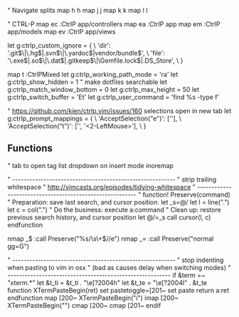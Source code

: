 " Navigate splits
map <Leader>h <C-W>h
map <Leader>j <C-W>j
map <Leader>k <C-W>k
map <Leader>l <C-W>l


" CTRL-P
map <leader>ec :CtrlP app/controllers<cr>
map <leader>ea :CtrlP app<cr>
map <leader>em :CtrlP app/models<cr>
map <leader>ev :CtrlP app/views<cr>

let g:ctrlp_custom_ignore = {
  \ 'dir':  '\.git$\|\.hg$\|\.svn$\|\.yardoc$|vendor\/bundle$',
  \ 'file': '\.exe$\|\.so$\|\.dat$\|\.gitkeep$\|\Gemfile.lock$\|.DS_Store',
  \ }

map <leader>t :CtrlPMixed<ENTER>
let g:ctrlp_working_path_mode = 'ra'
let g:ctrlp_show_hidden = 1 " make dotfiles searchable
let g:ctrlp_match_window_bottom = 0
let g:ctrlp_max_height = 50
let g:ctrlp_switch_buffer = 'Et'
let g:ctrlp_user_command = 'find %s -type f'

" https://github.com/kien/ctrlp.vim/issues/160 selections open in new tab
let g:ctrlp_prompt_mappings = {
  \ 'AcceptSelection("e")': ['<c-t>'],
  \ 'AcceptSelection("t")': ['<cr>', '<2-LeftMouse>'],
  \ }


## Functions

" tab to open tag list dropdown on insert mode
inoremap <Tab> <C-P>

" ---------------------------------------------------------
" strip trailing whitespace
" http://vimcasts.org/episodes/tidying-whitespace
" ---------------------------------------------------------
" function! Preserve(command)
  " Preparation: save last search, and cursor position.
  let _s=@/
  let l = line(".")
  let c = col(".")
  " Do the business:
  execute a:command
  " Clean up: restore previous search history, and cursor position
  let @/=_s
  call cursor(l, c)
endfunction

nmap _$ :call Preserve("%s/\\s\\+$//e")<CR>
nmap _= :call Preserve("normal gg=G")<CR>


" ---------------------------------------------------------
" stop indenting when pasting to vim in osx
" (bad as causes delay when switching modes)
" ---------------------------------------------------------
if &term =~ "xterm.*"
    let &t_ti = &t_ti . "\e[?2004h"
    let &t_te = "\e[?2004l" . &t_te
    function XTermPasteBegin(ret)
        set pastetoggle=<Esc>[201~
        set paste
        return a:ret
    endfunction
    map <expr> <Esc>[200~ XTermPasteBegin("i")
    imap <expr> <Esc>[200~ XTermPasteBegin("")
    cmap <Esc>[200~ <nop>
    cmap <Esc>[201~ <nop>
endif